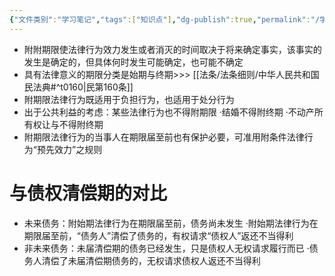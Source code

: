 ```yaml
---
{"文件类别":"学习笔记","tags":["知识点"],"dg-publish":true,"permalink":"/学习笔记/知识点cheese/附期限的法律行为/","dgPassFrontmatter":true}
---
```


- 附附期限使法律行为效力发生或者消灭的时间取决于将来确定事实，该事实的发生是确定的，但具体何时发生可能确定，也可能不确定
- 具有法律意义的期限分类是始期与终期>>> [[法条/法条细则/中华人民共和国民法典#^t0160\|民第160条]]
- 附期限法律行为既适用于负担行为，也适用于处分行为
- 出于公共利益的考虑：某些法律行为也不得附期限
·结婚不得附终期
·不动产所有权让与不得附终期
- 附期限法律行为的当事人在期限届至前也有保护必要，可准用附条件法律行为“预先效力”之规则
# 与债权清偿期的对比
- 未来债务：附始期法律行为在期限届至前，债务尚未发生
·附始期法律行为在期限届至前，“债务人”清偿了债务的，有权请求“债权人”返还不当得利
- 非未来债务：未届清偿期的债务已经发生，只是债权人无权请求履行而已
·债务人清偿了未届清偿期债务的，无权请求债权人返还不当得利
